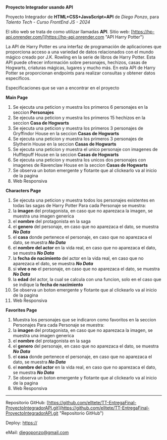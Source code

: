 
**Proyecto Integrador usando API**

Proyecto Integrador de **HTML+CSS+JavaScript+API** de *Diego Ponzo*, para _Talento Tech - Curso FrontEnd JS - 2024_

El sitio web se trata de como utilizar llamadas **API**. Sitio web: [https://hp-api.onrender.com/](https://hp-api.onrender.com "API Harry Potter")

La API de Harry Potter es una interfaz de programación de aplicaciones que proporciona acceso a una variedad de datos relacionados con el mundo mágico creado por J.K. Rowling en la serie de libros de Harry Potter. Esta API puede ofrecer información sobre personajes, hechizos, casas de Hogwarts, criaturas mágicas, lugares y mucho más. En esta API de Harry Potter se proporcionan endpoints para realizar consultas y obtener datos específicos.

Especificaciones que se van a encontrar en el proyecto

**Main Page** 
1. Se ejecuta una peticion y muestra los primeros 6 personajes en la seccion **Personajes**
2. Se ejecuta una peticion y muestra los primeros 15 hechizos en la seccion **Casa de Hogwarts**
3. Se ejecuta una peticion y muestra los primeros 3 personajes de Gryffindor House en la seccion **Casas de Hogwarts**
4. Se ejecuta una peticion y muestra los primeros 3 personajes de Slytherin House en la seccion **Casas de Hogwarts**
5. Se ejecuta una peticion y muestra el unico personaje con imagenes de Hufflepuff House en la seccion **Casas de Hogwarts**
6. Se ejecuta una peticion y muestra los unicos dos personajes con imagenes de Ravenclaw House en la seccion **Casas de Hogwarts**
7. Se observa un boton emergente y flotante que al clickearlo va al inicio de la pagina
8. Web Responsiva


**Characters Page** 
1. Se ejecuta una peticion y muestra todos los personajes existentes en todas las sagas de Harry Potter
   Para cada Personaje se muestra:
2. la **imagen** del protagonista, en caso que no aparezaca la imagen, se muestra una imagen generica
3. el **nombre** del protagonista en la saga
4. el **genero** del personaje, en caso que no aparezaca el dato, se muestra **_No Data_**
5. el **casa** donde pertenece el personaje, en caso que no aparezaca el dato, se muestra **_No Data_**
6. el **nombre del actor** en la vida real, en caso que no aparezaca el dato, se muestra **_No Data_**
7. la **fecha de nacimiento** del actor en la vida real, en caso que no aparezaca el dato, se muestra **_No Data_**
8. si **vive o no** el personaje, en caso que no aparezaca el dato, se muestra **_No Data_**
9. la **edad** del actor, la cual se calcula con una funcion, solo en el caso que se indique la **fecha de nacimiento**
10. Se observa un boton emergente y flotante que al clickearlo va al inicio de la pagina
11. Web Responsiva

**Favorites Page**
1. Muestra los personajes que se indicaron como favoritos en la seccion Personajes
   Para cada Personaje se muestra:
2. la **imagen** del protagonista, en caso que no aparezaca la imagen, se muestra una imagen generica
3. el **nombre** del protagonista en la saga
4. el **genero** del personaje, en caso que no aparezaca el dato, se muestra **_No Data_**
5. el **casa** donde pertenece el personaje, en caso que no aparezaca el dato, se muestra **_No Data_**
6. el **nombre del actor** en la vida real, en caso que no aparezaca el dato, se muestra **_No Data_**
7. Se observa un boton emergente y flotante que al clickearlo va al inicio de la pagina
8. Web Responsiva

--------------------------------------------------------------------------------------------------

Repositorio GitHub: [https://github.com/elltete/TT-EntregaFinal-ProyectoIntegradorAPI.git](https://github.com/elltete/TT-EntregaFinal-ProyectoIntegradorAPI.git "Repositorio GitHub")

Deploy: [https://](https:// "Deploy")

eMail: diegoponzo@gmail.com
